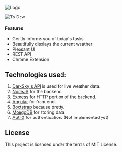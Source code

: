 ![Logo](http://imgur.com/rPKj5jF.png)

![To Dew](http://i.imgur.com/jgTWO2U.png)

#### Features

 * Gently informs you of today's tasks
 * Beautifully displays the current weather
 * Pleasant UI
 * REST API
 * Chrome Extension


## Technologies used:
1. [DarkSky's API](https://darksky.net/dev/) is used for live weather data.
6. [NodeJS](https://nodejs.org) for the backend.
2. [Express](https://expressjs.com/) for HTTP portion of the backend.
3. [Angular](https://angularjs.org/) for front end.
4. [Bootstrap](http://getbootstrap.com/) because pretty.
5. [MongoDB](https://www.mongodb.com/) for storing data.
6. [Auth0](https://auth0.com/) for authentication. (Not implemented yet)

## License
This project is licensed under the terms of MIT License.
